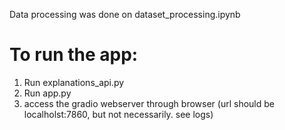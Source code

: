 Data processing was done on dataset_processing.ipynb

# To run the app:
1. Run explanations_api.py
2. Run app.py
3. access the gradio webserver through browser (url should be localholst:7860, but not necessarily. see logs)